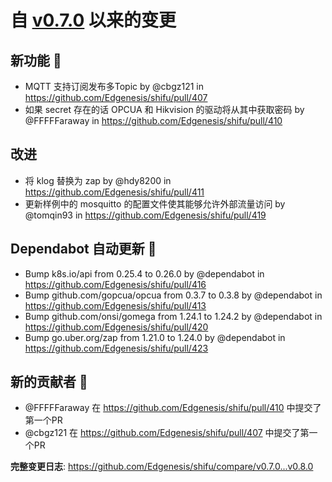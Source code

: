 # 自 [v0.7.0](https://github.com/Edgenesis/shifu/releases/tag/v0.7.0) 以来的变更


## 新功能 🎉
* MQTT 支持订阅发布多Topic  by @cbgz121 in https://github.com/Edgenesis/shifu/pull/407
* 如果 secret 存在的话 OPCUA 和 Hikvision 的驱动将从其中获取密码 by @FFFFFaraway in https://github.com/Edgenesis/shifu/pull/410

## 改进

* 将 klog 替换为 zap by @hdy8200 in https://github.com/Edgenesis/shifu/pull/411
* 更新样例中的 mosquitto 的配置文件使其能够允许外部流量访问 by @tomqin93 in https://github.com/Edgenesis/shifu/pull/419

## Dependabot 自动更新 🤖
* Bump k8s.io/api from 0.25.4 to 0.26.0 by @dependabot in https://github.com/Edgenesis/shifu/pull/416
* Bump github.com/gopcua/opcua from 0.3.7 to 0.3.8 by @dependabot in https://github.com/Edgenesis/shifu/pull/413
* Bump github.com/onsi/gomega from 1.24.1 to 1.24.2 by @dependabot in https://github.com/Edgenesis/shifu/pull/420
* Bump go.uber.org/zap from 1.21.0 to 1.24.0 by @dependabot in https://github.com/Edgenesis/shifu/pull/423

## 新的贡献者 🌟
* @FFFFFaraway 在 https://github.com/Edgenesis/shifu/pull/410 中提交了第一个PR
* @cbgz121 在 https://github.com/Edgenesis/shifu/pull/407 中提交了第一个PR

**完整变更日志**: https://github.com/Edgenesis/shifu/compare/v0.7.0...v0.8.0


